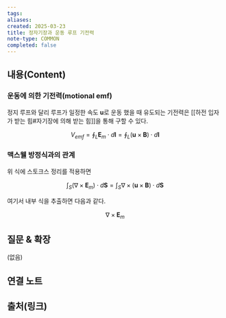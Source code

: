 ```yaml
---
tags:
aliases: 
created: 2025-03-23
title: 정자기장과 운동 루프 기전력
note-type: COMMON
completed: false
---
```


## 내용(Content)

### 운동에 의한 기전력(motional emf)

정지 루프와 달리 루프가 일정한 속도 $\mathbf{u}$로 운동 했을 때 유도되는 기전력은 [[하전 입자가 받는 힘#자기장에 의해 받는 힘]]을 통해 구할 수 있다.

$$
V_{emf} = \oint_{L} \mathbf{E}_{m} \cdot d \mathbf{l} = \oint_{L} (\mathbf{u} \times \mathbf{B}) \cdot d \mathbf{l}
$$

### 맥스웰 방정식과의 관계

위 식에 스토크스 정리를 적용하면 

$$
\int _{S} (\nabla \times \mathbf{E}_{m}) \cdot d \mathbf{S}  = \int _{S} \nabla \times (\mathbf{u} \times \mathbf{B}) \cdot d\mathbf{S} 
$$

여기서 내부 식을 추출하면 다음과 같다.

$$
\nabla \times \mathbf{E}_{m}
$$

## 질문 & 확장

(없음)

## 연결 노트

## 출처(링크)

